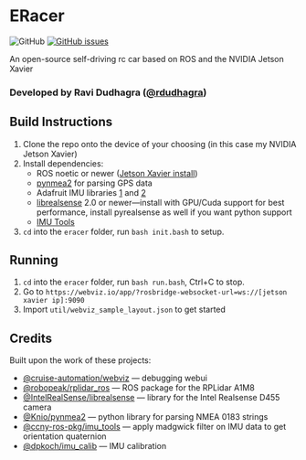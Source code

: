 # ERacer
![GitHub](https://img.shields.io/github/license/rdudhagra/eracer) [![GitHub issues](https://img.shields.io/github/issues/rdudhagra/eracer)](https://github.com/rdudhagra/eracer/issues)

An open-source self-driving rc car based on ROS and the NVIDIA Jetson Xavier
### Developed by Ravi Dudhagra ([@rdudhagra](github.com/rdudhagra))

## Build Instructions
1. Clone the repo onto the device of your choosing (in this case my NVIDIA Jetson Xavier)
2. Install dependencies:
    - ROS noetic or newer ([Jetson Xavier install](https://github.com/dusty-nv/jetson-containers))
    - [pynmea2](https://github.com/Knio/pynmea2) for parsing GPS data
    - Adafruit IMU libraries [1](https://github.com/adafruit/Adafruit_CircuitPython_FXOS8700) and [2](https://github.com/adafruit/Adafruit_CircuitPython_FXAS21002C)
    - [librealsense](https://github.com/IntelRealSense/librealsense) 2.0 or newer—install with GPU/Cuda support for best performance, install pyrealsense as well if you want python support
    - [IMU Tools](https://github.com/ccny-ros-pkg/imu_tools)
3. `cd` into the `eracer` folder, run `bash init.bash` to setup.

## Running
1. `cd` into the `eracer` folder, run `bash run.bash`, Ctrl+C to stop.
2. Go to `https://webviz.io/app/?rosbridge-websocket-url=ws://[jetson xavier ip]:9090`
3. Import `util/webviz_sample_layout.json` to get started

## Credits
Built upon the work of these projects:
- [@cruise-automation/webviz](https://github.com/cruise-automation/webviz) — debugging webui 
- [@robopeak/rplidar_ros](https://github.com/robopeak/rplidar_ros) — ROS package for the RPLidar A1M8
- [@IntelRealSense/librealsense](https://github.com/IntelRealSense/librealsense) — library for the Intel Realsense D455 camera
- [@Knio/pynmea2](https://github.com/Knio/pynmea2) — python library for parsing NMEA 0183 strings
- [@ccny-ros-pkg/imu_tools](https://github.com/ccny-ros-pkg/imu_tools) — apply madgwick filter on IMU data to get orientation quaternion
- [@dpkoch/imu_calib](https://github.com/dpkoch/imu_calib) — IMU calibration